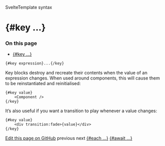 SvelteTemplate syntax

# {#key ...}

### On this page

- [{#key ...}](https://svelte.dev/docs/svelte/</docs/svelte/key>)

```
{#key expression}...{/key}
```

Key blocks destroy and recreate their contents when the value of an expression changes. When used around components, this will cause them to be reinstantiated and reinitialised:

```
{#key value}
	<Component />
{/key}
```

It’s also useful if you want a transition to play whenever a value changes:

```
{#key value}
	<div transition:fade>{value}</div>
{/key}
```

[ Edit this page on GitHub](https://svelte.dev/docs/svelte/<https:/github.com/sveltejs/svelte/edit/main/documentation/docs/03-template-syntax/04-key.md>)
previous next
[{#each ...}](https://svelte.dev/docs/svelte/</docs/svelte/each>) [{#await ...}](https://svelte.dev/docs/svelte/</docs/svelte/await>)
